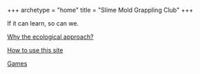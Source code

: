 +++
archetype = "home"
title = "Slime Mold Grappling Club"
+++


If it can learn, so can we.


[Why the ecological approach?]( /why_eco )

[How to use this site]( /how_to_use_site )

[Games]( /games )